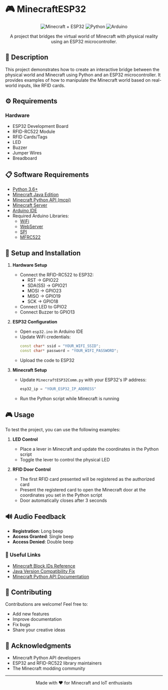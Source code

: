 # 🎮 MinecraftESP32

<div align="center">

![Minecraft + ESP32](https://img.shields.io/badge/Minecraft-ESP32-brightgreen)
![Python](https://img.shields.io/badge/Python-3.6+-blue)
![Arduino](https://img.shields.io/badge/Arduino-IDE-00979D)

A project that bridges the virtual world of Minecraft with physical reality using an ESP32 microcontroller.

</div>

## 📝 Description

This project demonstrates how to create an interactive bridge between the physical world and Minecraft using Python and an ESP32 microcontroller. It provides examples of how to manipulate the Minecraft world based on real-world inputs, like RFID cards.

## ⚙️ Requirements

### Hardware
- ESP32 Development Board
- RFID-RC522 Module
- RFID Cards/Tags
- LED
- Buzzer
- Jumper Wires
- Breadboard

## 📋 Software Requirements

- [Python 3.6+](https://www.python.org/downloads/)
- [Minecraft Java Edition](https://www.minecraft.net/en-us/store/minecraft-deluxe-collection-pc)
- [Minecraft Python API (mcpi)](https://github.com/martinohanlon/mcpi)
- [Minecraft Server](https://medium.com/@rodrigoka4/programando-em-python-e-transformando-o-mundo-de-minecraft-a-sua-maneira-3d94a275faec)
- [Arduino IDE](https://www.arduino.cc/en/software)
- Required Arduino Libraries:
  - [WiFi](https://docs.arduino.cc/libraries/wifi/)
  - [WebServer](https://github.com/esp8266/Arduino/tree/master/libraries/WebServer)
  - [SPI](https://www.arduino.cc/en/reference/SPI)
  - [MFRC522](https://github.com/miguelbalboa/rfid)

## 🔧 Setup and Installation

1. **Hardware Setup**
   - Connect the RFID-RC522 to ESP32:
     - RST -> GPIO22
     - SDA(SS) -> GPIO21
     - MOSI -> GPIO23
     - MISO -> GPIO19
     - SCK -> GPIO18
   - Connect LED to GPIO2
   - Connect Buzzer to GPIO13

2. **ESP32 Configuration**
   - Open `esp32.ino` in Arduino IDE
   - Update WiFi credentials:
     ```cpp
     const char* ssid = "YOUR_WIFI_SSID";
     const char* password = "YOUR_WIFI_PASSWORD";
     ```
   - Upload the code to ESP32

3. **Minecraft Setup**
   - Update `MinecraftESP32Comm.py` with your ESP32's IP address:
     ```python
     esp32_ip = "YOUR_ESP32_IP_ADDRESS"
     ```
   - Run the Python script while Minecraft is running

## 🎮 Usage

To test the project, you can use the following examples:

1. **LED Control**
   - Place a lever in Minecraft and update the coordinates in the Python script
   - Toggle the lever to control the physical LED

2. **RFID Door Control**
   - The first RFID card presented will be registered as the authorized card
   - Present the registered card to open the Minecraft door at the coordinates you set in the Python script
   - Door automatically closes after 3 seconds

## 🔊 Audio Feedback

- **Registration**: Long beep
- **Access Granted**: Single beep
- **Access Denied**: Double beep

### 🔗 Useful Links
- [Minecraft Block IDs Reference](https://www.minecraftinfo.com/idlist.htm)
- [Java Version Compatibility Fix](https://stackoverflow.com/questions/47112412/unrecognized-vm-option-maxpermsize-512m-when-running-zeppelin)
- [Minecraft Python API Documentation](https://www.stuffaboutcode.com/p/minecraft-api-reference.html)

## 🤝 Contributing

Contributions are welcome! Feel free to:
- Add new features
- Improve documentation
- Fix bugs
- Share your creative ideas

## 🙏 Acknowledgments

- Minecraft Python API developers
- ESP32 and RFID-RC522 library maintainers
- The Minecraft modding community

---

<div align="center">
Made with ❤️ for Minecraft and IoT enthusiasts
</div>
